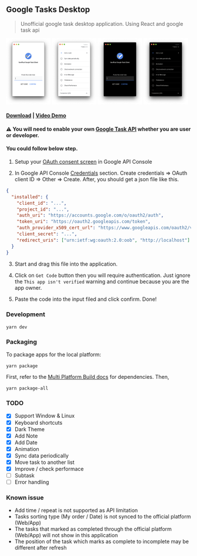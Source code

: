 ## Google Tasks Desktop

> Unofficial google task desktop application. Using React and google task api

<div>
  <img src="./screenshot/1.png" width="24%">
  <img src="./screenshot/2.png" width="24%">
  <img src="./screenshot/3.png" width="24%">
  <img src="./screenshot/4.png" width="24%">
</div>

#### [Download](https://github.com/Pong420/google-tasks-desktop/releases) | [Video Demo](https://pong420.github.io/google-tasks-desktop/demo.mp4)

#### :warning: You will need to enable your own [Google Task API](https://console.developers.google.com/apis/library/tasks.googleapis.com) whether you are user or developer.

#### You could follow below step.

1. Setup your [OAuth consent screen](https://console.developers.google.com/apis/credentials/consent) in Google API Console

2. In Google API Console [Credentials](https://console.developers.google.com/apis/credentials) section.
   Create credentials => OAuth client ID => Other => Create. After, you should get a json file like this.

```json
{
  "installed": {
    "client_id": "...",
    "project_id": "...",
    "auth_uri": "https://accounts.google.com/o/oauth2/auth",
    "token_uri": "https://oauth2.googleapis.com/token",
    "auth_provider_x509_cert_url": "https://www.googleapis.com/oauth2/v1/certs",
    "client_secret": "...",
    "redirect_uris": ["urn:ietf:wg:oauth:2.0:oob", "http://localhost"]
  }
}
```

3. Start and drag this file into the application.

4. Click on `Get Code` button then you will require authentication. Just ignore the `This app isn't verified` warning and continue because you are the app owner.

5. Paste the code into the input filed and click confirm. Done!

### Development

```
yarn dev
```

### Packaging

To package apps for the local platform:

```
yarn package
```

First, refer to the [Multi Platform Build docs](https://www.electron.build/multi-platform-build) for dependencies. Then,

```
yarn package-all
```

### TODO

- [x] Support Window & Linux
- [x] Keyboard shortcuts
- [x] Dark Theme
- [x] Add Note
- [x] Add Date
- [x] Animation
- [x] Sync data periodically
- [x] Move task to another list
- [x] Improve / check performace
- [ ] Subtask
- [ ] Error handling

### Known issue

- Add time / repeat is not supported as API limitation
- Tasks sorting type (My order / Date) is not synced to the official platform (Web/App)
- The tasks that marked as completed through the official platform (Web/App) will not show in this application
- The position of the task which marks as complete to incomplete may be different after refresh
